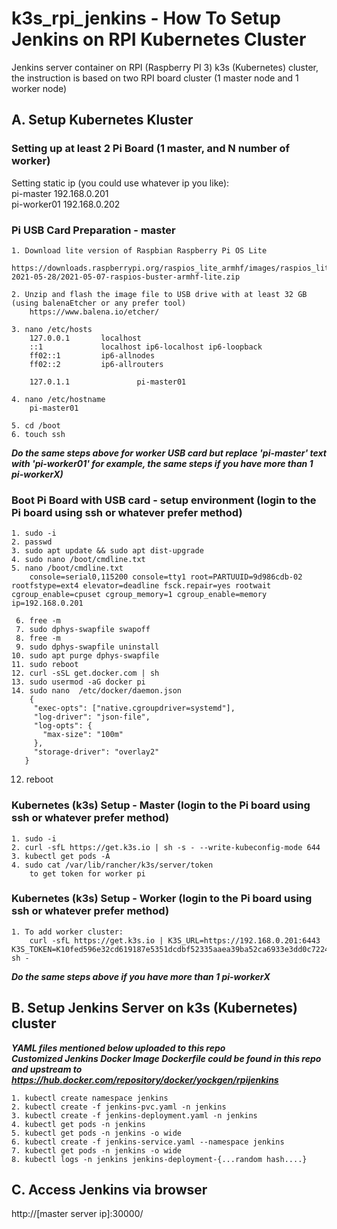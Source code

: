 # k3s_rpi_jenkins - How To Setup Jenkins on RPI Kubernetes Cluster
Jenkins server container on RPI (Raspberry PI 3) k3s (Kubernetes) cluster, the instruction is based on two RPI board cluster (1 master node and 1 worker node)

## A. Setup Kubernetes Kluster 

### Setting up at least 2 Pi Board (1 master, and N number of worker)
Setting static ip (you could use whatever ip you like):     
pi-master 192.168.0.201      
pi-worker01 192.168.0.202     

### Pi USB Card Preparation - master

    1. Download lite version of Raspbian Raspberry Pi OS Lite
        https://downloads.raspberrypi.org/raspios_lite_armhf/images/raspios_lite_armhf-2021-05-28/2021-05-07-raspios-buster-armhf-lite.zip
    
    2. Unzip and flash the image file to USB drive with at least 32 GB (using balenaEtcher or any prefer tool)
        https://www.balena.io/etcher/
        
    3. nano /etc/hosts 
        127.0.0.1       localhost
        ::1             localhost ip6-localhost ip6-loopback
        ff02::1         ip6-allnodes
        ff02::2         ip6-allrouters

        127.0.1.1               pi-master01
        
    4. nano /etc/hostname
        pi-master01
         
    5. cd /boot
    6. touch ssh
    
    
***Do the same steps above for worker USB card but replace 'pi-master' text with 'pi-worker01' for example, the same steps if you have more than 1 pi-workerX)***
    
    
### Boot Pi Board with USB card - setup environment  (login to the Pi board using ssh or whatever prefer method)
    1. sudo -i
    2. passwd
    3. sudo apt update && sudo apt dist-upgrade
    4. sudo nano /boot/cmdline.txt
    5. nano /boot/cmdline.txt
        console=serial0,115200 console=tty1 root=PARTUUID=9d986cdb-02 rootfstype=ext4 elevator=deadline fsck.repair=yes rootwait cgroup_enable=cpuset cgroup_memory=1 cgroup_enable=memory ip=192.168.0.201
        
     6. free -m
     7. sudo dphys-swapfile swapoff
     8. free -m
     9. sudo dphys-swapfile uninstall
    10. sudo apt purge dphys-swapfile
    11. sudo reboot 
    12. curl -sSL get.docker.com | sh
    13. sudo usermod -aG docker pi
    14. sudo nano  /etc/docker/daemon.json 
        {
         "exec-opts": ["native.cgroupdriver=systemd"],
         "log-driver": "json-file",
         "log-opts": {
           "max-size": "100m"
         },
         "storage-driver": "overlay2"
       }
       
   12. reboot


### Kubernetes (k3s) Setup - Master  (login to the Pi board using ssh or whatever prefer method)
    1. sudo -i
    2. curl -sfL https://get.k3s.io | sh -s - --write-kubeconfig-mode 644
    3. kubectl get pods -A
    4. sudo cat /var/lib/rancher/k3s/server/token
        to get token for worker pi
        

### Kubernetes (k3s) Setup - Worker  (login to the Pi board using ssh or whatever prefer method)
    1. To add worker cluster:
        curl -sfL https://get.k3s.io | K3S_URL=https://192.168.0.201:6443   K3S_TOKEN=K10fed596e32cd619187e5351dcdbf52335aaea39ba52ca6933e3dd0c722483a1a9::server:55846f592aeffabb8c7ac70b7e3c3899 sh -

***Do the same steps above if you have more than 1 pi-workerX***


## B. Setup Jenkins Server on k3s (Kubernetes) cluster   
***YAML files mentioned below uploaded to this repo***   
***Customized Jenkins Docker Image Dockerfile could be found in this repo and upstream to https://hub.docker.com/repository/docker/yockgen/rpijenkins***  

    1. kubectl create namespace jenkins
    2. kubectl create -f jenkins-pvc.yaml -n jenkins
    3. kubectl create -f jenkins-deployment.yaml -n jenkins
    4. kubectl get pods -n jenkins
    5. kubectl get pods -n jenkins -o wide
    6. kubectl create -f jenkins-service.yaml --namespace jenkins
    7. kubectl get pods -n jenkins -o wide
    8. kubectl logs -n jenkins jenkins-deployment-{...random hash....}

## C. Access Jenkins via browser

http://[master server ip]:30000/
